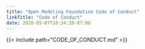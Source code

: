 ```yaml
---
title: "Open Modeling Foundation Code of Conduct"
linkTitle: "Code of Conduct"
date: 2020-05-07T10:34:28-07:00
---
```


{{< include path="CODE_OF_CONDUCT.md" >}}
